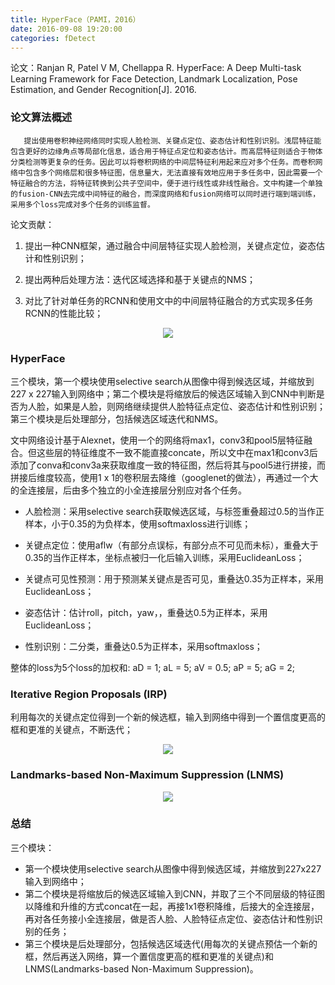 ```yaml
---
title: HyperFace（PAMI，2016）
date: 2016-09-08 19:20:00
categories: fDetect
---
```


<script type="text/javascript" src="http://cdn.mathjax.org/mathjax/latest/MathJax.js?config=default"></script>

论文：Ranjan R, Patel V M, Chellappa R. HyperFace: A Deep Multi-task Learning Framework for Face Detection, Landmark Localization, Pose Estimation, and Gender Recognition[J]. 2016.

### 论文算法概述

       提出使用卷积神经网络同时实现人脸检测、关键点定位、姿态估计和性别识别。浅层特征能包含更好的边缘角点等局部化信息，适合用于特征点定位和姿态估计。而高层特征则适合于物体分类检测等更复杂的任务。因此可以将卷积网络的中间层特征利用起来应对多个任务。而卷积网络中包含多个网络层和很多特征图，信息量大，无法直接有效地应用于多任务中，因此需要一个特征融合的方法，将特征转换到公共子空间中，便于进行线性或非线性融合。文中构建一个单独的fusion-CNN去完成中间特征的融合，而深度网络和fusion网络可以同时进行端到端训练，采用多个loss完成对多个任务的训练监督。

论文贡献：

1. 提出一种CNN框架，通过融合中间层特征实现人脸检测，关键点定位，姿态估计和性别识别；

2. 提出两种后处理方法：迭代区域选择和基于关键点的NMS；  

3. 对比了针对单任务的RCNN和使用文中的中间层特征融合的方式实现多任务RCNN的性能比较；

<center><img src="{{ site.baseurl }}/images/pdDetect/hyperface1.png"></center>

### HyperFace

   三个模块，第一个模块使用selective search从图像中得到候选区域，并缩放到227 x 227输入到网络中；第二个模块是将缩放后的候选区域输入到CNN中判断是否为人脸，如果是人脸，则网络继续提供人脸特征点定位、姿态估计和性别识别；第三个模块是后处理部分，包括候选区域迭代和NMS。

   文中网络设计基于Alexnet，使用一个的网络将max1，conv3和pool5层特征融合。但这些层的特征维度不一致不能直接concate，所以文中在max1和conv3后添加了conva和conv3a来获取维度一致的特征图，然后将其与pool5进行拼接，而拼接后维度较高，使用1 x 1的卷积层去降维（googlenet的做法），再通过一个大的全连接层，后由多个独立的小全连接层分别应对各个任务。

* 人脸检测：采用selective search获取候选区域，与标签重叠超过0.5的当作正样本，小于0.35的为负样本，使用softmaxloss进行训练；

* 关键点定位：使用aflw（有部分点误标，有部分点不可见而未标），重叠大于0.35的当作正样本，坐标点被归一化后输入训练，采用EuclideanLoss；

* 关键点可见性预测：用于预测某关键点是否可见，重叠达0.35为正样本，采用EuclideanLoss；

* 姿态估计：估计roll，pitch，yaw，，重叠达0.5为正样本，采用EuclideanLoss；

* 性别识别：二分类，重叠达0.5为正样本，采用softmaxloss；

整体的loss为5个loss的加权和: aD = 1; aL = 5; aV = 0.5; aP = 5; aG = 2;

### Iterative Region Proposals (IRP)

   利用每次的关键点定位得到一个新的候选框，输入到网络中得到一个置信度更高的框和更准的关键点，不断迭代；

<center><img src="{{ site.baseurl }}/images/pdDetect/hyperface2.png"></center>

### Landmarks-based Non-Maximum Suppression (LNMS)

<center><img src="{{ site.baseurl }}/images/pdDetect/hyperface3.png"></center>

### 总结
 
   三个模块：
   
* 第一个模块使用selective search从图像中得到候选区域，并缩放到227x227输入到网络中；
* 第二个模块是将缩放后的候选区域输入到CNN，并取了三个不同层级的特征图以降维和升维的方式concat在一起，再接1x1卷积降维，后接大的全连接层，再对各任务接小全连接层，做是否人脸、人脸特征点定位、姿态估计和性别识别的任务；
* 第三个模块是后处理部分，包括候选区域迭代(用每次的关键点预估一个新的框，然后再送入网络，算一个置信度更高的框和更准的关键点)和LNMS(Landmarks-based Non-Maximum Suppression)。

